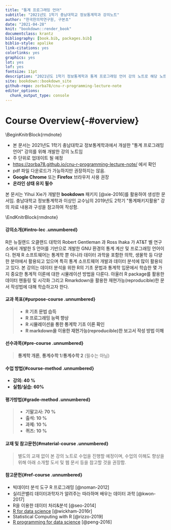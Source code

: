 ```yaml
--- 
title: "통계 프로그래밍 언어"
subtitle: "2021년도 1학기 충남대학교 정보통계학과 강의노트"
author: "한국한의학연구원, 구본초"
date: "2021-04-28"
knit: "bookdown::render_book"
documentclass: krantz
bibliography: [book.bib, packages.bib]
biblio-style: apalike
link-citations: yes
colorlinks: yes
graphics: yes
lot: yes
lof: yes
fontsize: 11pt
description: "2021년도 1학기 정보통계학과 통계 프로그래밍 언어 강의 노트로 해당 노트: https://zorba78.github.io/cnu-r-programming-lecture-note/"
site: bookdown::bookdown_site
github-repo: zorba78/cnu-r-programming-lecture-note
editor_options: 
  chunk_output_type: console
---
```





# Course Overview{-#overview}

\BeginKnitrBlock{rmdnote}<div class="rmdnote">
- 본 문서는 2021년도 1학기 충남대학교 정보통계학과에서 개설한 "통계 프로그래밍 언어" 강의를 위해 개발한 강의 노트임 
- 주 단위로 업데이트 될 예정 
- https://zorba78.github.io/cnu-r-programming-lecture-note/ 에서 확인
- pdf 파일 다운로드가 가능하지만 권장하지는 않음.
- **Google Chrome** 또는 **Firefox** 브라우저 사용 권장
- **온라인 상태 유지 필수**


본 문서는 Yihui Xie가 개발한 **bookdown** 패키지 [@xie-2016]를 활용하여 생성한 문서임. 충남대학교 정보통계학과 이상인 교수님의 2019년도 2학기 "통계패키지활용" 
강의 자료 내용과 구성을 참고하여 작성함. 

</div>\EndKnitrBlock{rmdnote}


#### 강의소개{#intro-lec .unnumbered}

R은 뉴질랜드 오클랜드 대학의 Robert Gentleman 과 Ross Ihaka 가 AT&T 벨 연구소에서 개발한 S 언어를 기반으로 개발한 GNU 환경의 통계 계산 및 프로그래밍 언어이다. 현재 R 소프트웨어는 통계학 뿐 아니라 데이터 과학을 포함한 의학, 생물학 등 다양한 분야에서 활용되고 있으며 특히 통계 소프트웨어 개발과 데이터 분석에 많이 활용되고 있다. 본 강의는 데이터 분석을 위한 R의 기초 문법과 통계학 입문에서 학습한 몇 가지 중요한 통계적 이론에 대한 시뮬레이션 방법을 다룬다. 아울러 R package를 활용한 데이터 헨들링 및 시각화 그리고 Rmarkdown을 활용한 재현가능(reproducible)한 문서 작성법에 대해 학습하고자 한다. 


#### 교과 목표{#purpose-course .unnumbered}

> - **R 기초 문법 습득**
> - **R 프로그래밍 능력 향상**
> - **R 시뮬레이션을 통한 통계학 기초 이론 확인**
> - **R markdown을 이용한 재현가능(reproducible)한 보고서 작성 방법 이해**


#### 선수과목{#pre-course .unnumbered}

> **통계학 개론**, **통계수학 1**/**통계수학 2** (필수는 아님)


#### 수업 방법{#course-method .unnumbered}

- **강의: 40 %**
- **실험/실습: 60%**


#### 평가방법{#grade-method .unnumbered}

> - **기말고사: 70 %**
> - **출석: 10 %**
> - **과제: 10 %**
> - **퀴즈: 10 %**


#### 교재 및 참고문헌{#material-course .unnumbered}

> 별도의 교재 없이 본 강의 노트로 수업을 진행할 예정이며, 수업의 이해도 향상을 위해 아래 소개할 도서 및 웹 문서 등을 참고할 것을 권장함.


#### 참고문헌{#ref-course .unnumbered}

- 빅데이터 분석 도구 R 프로그래밍 [@noman-2012]
- 실리콘밸리 데이터과학자가 알려주는 따라하며 배우는 데이터 과학 [@kwon-2017]
- R을 이용한 데이터 처리&분석 [@seo-2014]
- [R for data science](https://r4ds.had.co.nz/) [@wickham-2016r]
- Statistical Computing with R [@rizzo-2019]
- [R programming for data science](https://bookdown.org/rdpeng/rprogdatascience/) [@peng-2016]







